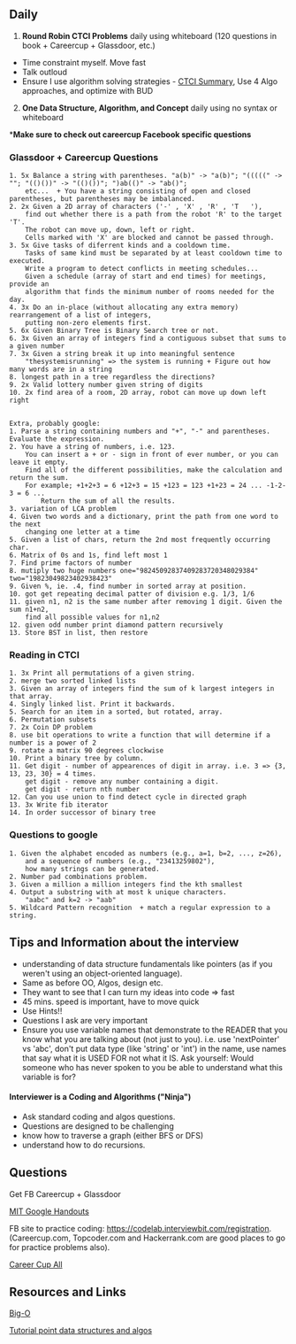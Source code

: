## Daily
1. __Round Robin CTCI Problems__ daily using whiteboard (120 questions in book + Careercup + Glassdoor, etc.)
 - Time constraint myself. Move fast
 - Talk outloud
 - Ensure I use algorithm solving strategies - [CTCI Summary](http://www.crackingthecodinginterview.com/uploads/6/5/2/8/6528028/handout_-_cracking_the_coding_skills.png), Use 4 Algo approaches, and optimize with BUD
2. __One Data Structure, Algorithm, and Concept__ daily using no syntax or whiteboard

*__Make sure to check out careercup Facebook specific questions__
### Glassdoor + Careercup Questions
```
1. 5x Balance a string with parentheses. "a(b)" -> "a(b)"; "(((((" -> ""; "(()())" -> "(()())"; ")ab(()" -> "ab()"; 
    etc...  + You have a string consisting of open and closed parentheses, but parentheses may be imbalanced.
2. 2x Given a 2D array of characters ('-' , 'X' , 'R' , 'T   '),
    find out whether there is a path from the robot 'R' to the target 'T'. 
    The robot can move up, down, left or right. 
    Cells marked with 'X' are blocked and cannot be passed through.
3. 5x Give tasks of diferrent kinds and a cooldown time. 
    Tasks of same kind must be separated by at least cooldown time to executed. 
    Write a program to detect conflicts in meeting schedules... 
    Given a schedule (array of start and end times) for meetings, provide an 
    algorithm that finds the minimum number of rooms needed for the day.    
4. 3x Do an in-place (without allocating any extra memory) rearrangement of a list of integers, 
    putting non-zero elements first. 
5. 6x Given Binary Tree is Binary Search tree or not.
6. 3x Given an array of integers find a contiguous subset that sums to a given number  
7. 3x Given a string break it up into meaningful sentence 
    "thesystemisrunning" => the system is running + Figure out how many words are in a string  
8. longest path in a tree regardless the directions? 
9. 2x Valid lottery number given string of digits
10. 2x find area of a room, 2D array, robot can move up down left right


Extra, probably google:
1. Parse a string containing numbers and "+", "-" and parentheses. Evaluate the expression.
2. You have a string of numbers, i.e. 123. 
    You can insert a + or - sign in front of ever number, or you can leave it empty. 
    Find all of the different possibilities, make the calculation and return the sum. 
    For example; +1+2+3 = 6 +12+3 = 15 +123 = 123 +1+23 = 24 ... -1-2-3 = 6 ... 
        Return the sum of all the results. 
3. variation of LCA problem  
4. Given two words and a dictionary, print the path from one word to the next 
    changing one letter at a time  
5. Given a list of chars, return the 2nd most frequently occurring char. 
6. Matrix of 0s and 1s, find left most 1
7. Find prime factors of number
8. mutiply two huge numbers one="98245092837409283720348029384" two="19823049823402938423"
9. Given %, ie. .4, find number in sorted array at position.
10. got get repeating decimal patter of division e.g. 1/3, 1/6
11. given n1, n2 is the same number after removing 1 digit. Given the sum n1+n2,
    find all possible values for n1,n2
12. given odd number print diamond pattern recursively
13. Store BST in list, then restore

```
### Reading in CTCI
```
1. 3x Print all permutations of a given string.  
2. merge two sorted linked lists  
3. Given an array of integers find the sum of k largest integers in that array.
4. Singly linked list. Print it backwards.
5. Search for an item in a sorted, but rotated, array.  
6. Permutation subsets 
7. 2x Coin DP problem
8. use bit operations to write a function that will determine if a number is a power of 2  
9. rotate a matrix 90 degrees clockwise  
10. Print a binary tree by column.  
11. Get digit - number of appearences of digit in array. i.e. 3 => {3, 13, 23, 30} = 4 times. 
    get digit - remove any number containing a digit. 
    get digit - return nth number
12. Can you use union to find detect cycle in directed graph
13. 3x Write fib iterator
14. In order successor of binary tree
```
### Questions to google
```
1. Given the alphabet encoded as numbers (e.g., a=1, b=2, ..., z=26), 
    and a sequence of numbers (e.g., "23413259802"), 
    how many strings can be generated. 
2. Number pad combinations problem.
3. Given a million a million integers find the kth smallest  
4. Output a substring with at most k unique characters.
    "aabc" and k=2 -> "aab"  
5. Wildcard Pattern recognition  + match a regular expression to a string.  
```

## Tips and Information about the interview
- understanding of data structure fundamentals like pointers (as if you weren't using an object-oriented language).
- Same as before OO, Algos, design etc.
- They want to see that I can turn my ideas into code => fast
- 45 mins. speed is important, have to move quick
- Use Hints!!
- Questions I ask are very important
- Ensure you use variable names that demonstrate to the READER that you know what you are talking about (not just to you). i.e. use 'nextPointer' vs 'abc', don't put data type (like 'string' or 'int') in the name, use names that say what it is USED FOR not what it IS. Ask yourself: Would someone who has never spoken to you be able to understand what this variable is for?

#### Interviewer is a Coding and Algorithms ("Ninja")
- Ask standard coding and algos questions.
- Questions are designed to be challenging
- know how to traverse a graph (either BFS or DFS)
- understand how to do recursions. 

## Questions 
Get FB Careercup + Glassdoor

[MIT Google Handouts](http://courses.csail.mit.edu/iap/interview/materials.php)

FB site to practice coding: https://codelab.interviewbit.com/registration. (Careercup.com, Topcoder.com and Hackerrank.com are good places to go for practice problems also). 

[Career Cup All](https://urldefense.proofpoint.com/v1/url?u=http://www.careercup.com/page&k=ZVNjlDMF0FElm4dQtryO4A%3D%3D%0A&r=o9VHsJ%2BTQbeekdRqklYaQg%3D%3D%0A&m=bB6vQ6Sk82rAyJlAznTsNIaC8j0yLkci6hMN7nRqjdw%3D%0A&s=659156051803b8c256c2e5bb0ac08da8b51f3fd988b10dfad69b413ca7afaa19)

## Resources and Links
[Big-O](http://bigocheatsheet.com/)

[Tutorial point data structures and algos](https://www.tutorialspoint.com/data_structures_algorithms/index.htm)

